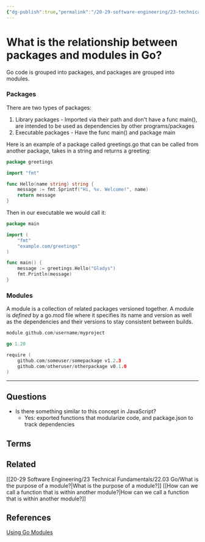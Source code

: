 ```yaml
---
{"dg-publish":true,"permalink":"/20-29-software-engineering/23-technical-fundamentals/22-03-go/what-is-the-relationship-between-packages-and-modules/","tags":["code/go"],"created":"2023-08-04T07:15:37.177-05:00","updated":"2023-10-04T07:20:16.026-05:00"}
---
```


# What is the relationship between packages and modules in Go?
Go code is grouped into packages, and packages are grouped into modules.
### Packages
There are two types of packages:
1. Library packages - Imported via their path and don't have a func main(), are intended to be used as dependencies by other programs/packages
2. Executable packages - Have the func main() and package main

Here is an example of a package called greetings.go that can be called from another package, takes in a string and returns a greeting:
```go
package greetings

import "fmt"

func Hello(name string) string {
	message := fmt.Sprintf("Hi, %v. Welcome!", name)
	return message
}
```

Then in our executable we would call it:
```go
package main

import (
	"fmt"
	"example.com/greetings"
)

func main() {
	message := greetings.Hello("Gladys")
	fmt.Println(message)
}
```
### Modules
A module is a collection of related packages versioned together. A module is *defined* by a go.mod file where it specifies its name and version as well as the dependencies and their versions to stay consistent between builds.
```go
module github.com/username/myproject

go 1.20

require (
    github.com/someuser/somepackage v1.2.3
    github.com/otheruser/otherpackage v0.1.0
)
```

---
## Questions
- Is there something similar to this concept in JavaScript?
	- Yes: exported functions that modularize code, and package.json to track dependencies 
## Terms
## Related
[[20-29 Software Engineering/23 Technical Fundamentals/22.03 Go/What is the purpose of a module?\|What is the purpose of a module?]]
[[How can we call a function that is within another module?\|How can we call a function that is within another module?]]
## References
[Using Go Modules](https://go.dev/blog/using-go-modules)